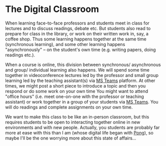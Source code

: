# The Digital Classroom

When learning face-to-face professors and students meet in class for lectures and to discuss readings, debate etc. But students also read to prepare for class in the library, or work on their written work in, say, a coffee shop. Thus some learning happens together at the same time (synchronous learning), and some other learning happens "asynchronously" – on the student's own time (e.g. writing papers, doing readings etc.).&#x20;

When a course is online, this division between synchronous/ asynchronous and group/ individual learning also happens. We will spend some time together in videoconference lectures led by the professor and small group learning led by the teaching assistant(s) via  [MS Teams](../../digital-tools/teams/) platform. At other times, we might post a short piece to introduce a topic and then you respond or do some work on your own time You might want to attend "office hours" (i.e. meet one-on-one with the professor or teaching assistant) or work together in a group of your students via [MS Teams](../../digital-tools/teams/). You will do readings and complete assignments on your own time.&#x20;

We want to make this class to be like an in-person classroom, but this requires students to be open to interacting together online in new environments and with new people. Actually, you students are probably far more at ease with this than I am (whose digital life began with [Pong](https://en.wikipedia.org/wiki/Pong)), so maybe I'll be the one worrying more about this state of affairs...
